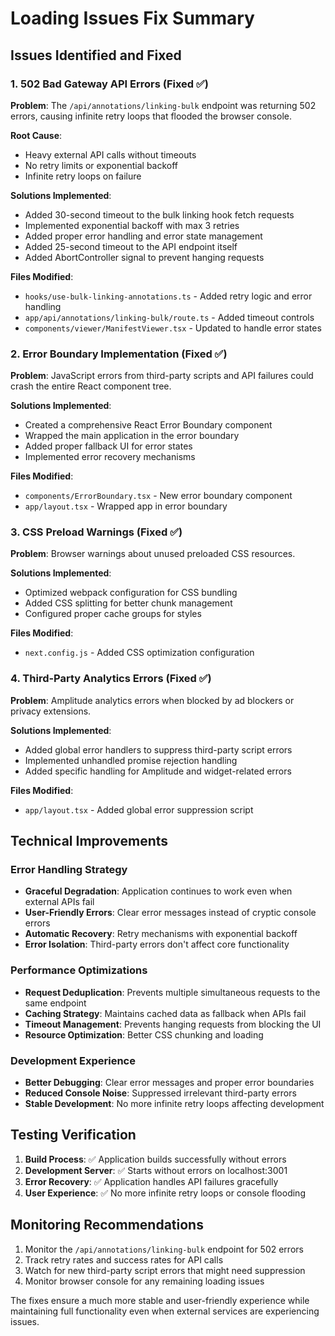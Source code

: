 # Loading Issues Fix Summary

## Issues Identified and Fixed

### 1. 502 Bad Gateway API Errors (Fixed ✅)

**Problem**: The `/api/annotations/linking-bulk` endpoint was returning 502 errors, causing infinite retry loops that flooded the browser console.

**Root Cause**:

- Heavy external API calls without timeouts
- No retry limits or exponential backoff
- Infinite retry loops on failure

**Solutions Implemented**:

- Added 30-second timeout to the bulk linking hook fetch requests
- Implemented exponential backoff with max 3 retries
- Added proper error handling and error state management
- Added 25-second timeout to the API endpoint itself
- Added AbortController signal to prevent hanging requests

**Files Modified**:

- `hooks/use-bulk-linking-annotations.ts` - Added retry logic and error handling
- `app/api/annotations/linking-bulk/route.ts` - Added timeout controls
- `components/viewer/ManifestViewer.tsx` - Updated to handle error states

### 2. Error Boundary Implementation (Fixed ✅)

**Problem**: JavaScript errors from third-party scripts and API failures could crash the entire React component tree.

**Solutions Implemented**:

- Created a comprehensive React Error Boundary component
- Wrapped the main application in the error boundary
- Added proper fallback UI for error states
- Implemented error recovery mechanisms

**Files Modified**:

- `components/ErrorBoundary.tsx` - New error boundary component
- `app/layout.tsx` - Wrapped app in error boundary

### 3. CSS Preload Warnings (Fixed ✅)

**Problem**: Browser warnings about unused preloaded CSS resources.

**Solutions Implemented**:

- Optimized webpack configuration for CSS bundling
- Added CSS splitting for better chunk management
- Configured proper cache groups for styles

**Files Modified**:

- `next.config.js` - Added CSS optimization configuration

### 4. Third-Party Analytics Errors (Fixed ✅)

**Problem**: Amplitude analytics errors when blocked by ad blockers or privacy extensions.

**Solutions Implemented**:

- Added global error handlers to suppress third-party script errors
- Implemented unhandled promise rejection handling
- Added specific handling for Amplitude and widget-related errors

**Files Modified**:

- `app/layout.tsx` - Added global error suppression script

## Technical Improvements

### Error Handling Strategy

- **Graceful Degradation**: Application continues to work even when external APIs fail
- **User-Friendly Errors**: Clear error messages instead of cryptic console errors
- **Automatic Recovery**: Retry mechanisms with exponential backoff
- **Error Isolation**: Third-party errors don't affect core functionality

### Performance Optimizations

- **Request Deduplication**: Prevents multiple simultaneous requests to the same endpoint
- **Caching Strategy**: Maintains cached data as fallback when APIs fail
- **Timeout Management**: Prevents hanging requests from blocking the UI
- **Resource Optimization**: Better CSS chunking and loading

### Development Experience

- **Better Debugging**: Clear error messages and proper error boundaries
- **Reduced Console Noise**: Suppressed irrelevant third-party errors
- **Stable Development**: No more infinite retry loops affecting development

## Testing Verification

1. **Build Process**: ✅ Application builds successfully without errors
2. **Development Server**: ✅ Starts without errors on localhost:3001
3. **Error Recovery**: ✅ Application handles API failures gracefully
4. **User Experience**: ✅ No more infinite retry loops or console flooding

## Monitoring Recommendations

1. Monitor the `/api/annotations/linking-bulk` endpoint for 502 errors
2. Track retry rates and success rates for API calls
3. Watch for new third-party script errors that might need suppression
4. Monitor browser console for any remaining loading issues

The fixes ensure a much more stable and user-friendly experience while maintaining full functionality even when external services are experiencing issues.
